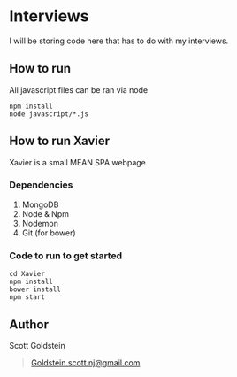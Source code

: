 # Interviews

I will be storing code here that has to do with my interviews.

## How to run
All javascript files can be ran via node
```
npm install
node javascript/*.js
```

## How to run Xavier
Xavier is a small MEAN SPA webpage

### Dependencies
1. MongoDB
2. Node & Npm
3. Nodemon
4. Git (for bower)

### Code to run to get started
```
cd Xavier
npm install
bower install
npm start
```

## Author
Scott Goldstein
> Goldstein.scott.nj@gmail.com
